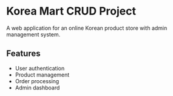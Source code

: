 # Korea Mart CRUD Project

A web application for an online Korean product store with admin management system.

## Features
- User authentication
- Product management
- Order processing
- Admin dashboard
